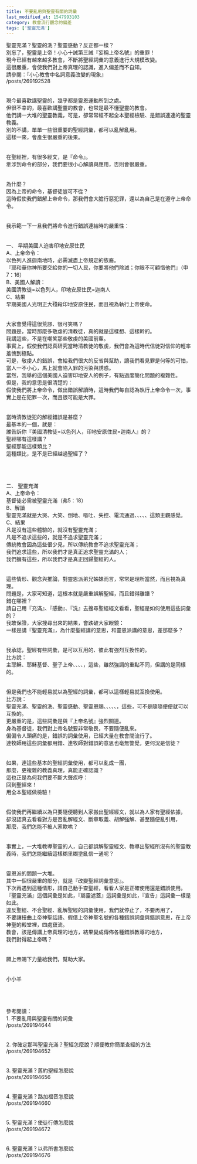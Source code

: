 ```yaml
---
title: 不要亂用與聖靈有關的詞彙
last_modified_at: 1547993103
category: 教會流行觀念的偏差
tags: ['聖靈充滿']
---
```


聖靈充滿？聖靈的洗？聖靈感動？反正都一樣？<br>別忘了，聖靈是上帝！小心十誡第三誡『妄稱上帝名號』的重罪！<br><!--more-->現今已經有越來越多教會，不斷將聖經詞彙的意義進行大規模改變。<br>這很嚴重，會使我們對上帝真理的認識，進入偏差而不自知。<br>請參閱：『小心教會中名詞意義改變的現象』<br>/posts/269192528<br><br><br>現今最喜歡講聖靈的，幾乎都是靈恩運動所到之處。<br>但很不幸的，最喜歡講聖靈的教會，也常是最不懂聖靈的教會。<br>他們講一大堆的聖靈教義，可是，卻常常經不起全本聖經檢驗、是錯誤連連的聖靈教義。<br>別的不講，單單一些很重要的聖經詞彙，都可以亂解亂用。<br>這樣一來，會產生很嚴重的後果。<br><br><br>在聖經裡，有很多經文，是『命令』。<br>牽涉到命令的部分，我們要很小心解讀與應用，否則會很嚴重。<br><br><br>為什麼？<br>因為上帝的命令，基督徒豈可不從？<br>這時假使我們錯解上帝命令，那我們會大膽行惡犯罪，還以為自己是在遵守上帝命令。<br><br><br>我示範一下一旦我們將命令進行錯誤連結時的嚴重性：<br><br><br>一、	早期美國人迫害印地安原住民<br>A、上帝命令：<br>以色列人進迦南地時，必需滅盡上帝規定的族裔。<br>『耶和華你神所要交給你的一切人民，你要將他們除滅；你眼不可顧惜他們』（申7：16）<br>B、美國人解讀：<br>美國清教徒=以色列人，印地安原住民=迦南人<br>C、結果<br>早期美國人光明正大殘殺印地安原住民，而且視為執行上帝使命。<br><br><br>大家會覺得這很荒謬、很可笑嗎？<br>問題是，當時那麼多敬虔的清教徒，真的就是這樣想、這樣幹的。<br>我講這些，不是在嘲笑那些敬虔的美國前輩。<br>事實上，假使我們認真研究當時清教徒的敬虔，我們會為這時代信徒對信仰的輕率羞愧到極點。<br>可是，敬虔人的錯誤，會給我們很大的反省與幫助，讓我們看見罪是何等的可怕，當人一不小心，馬上就會陷入罪的污染與誘惑。<br>當然，我舉的這個美國人迫害印地安人的例子，有點過度簡化問題的複雜性。<br>但是，我的意思是很清楚的：<br>假使我們將上帝命令，做出錯誤解讀時，這時我們每自認為執行上帝命令一次，事實上是在犯罪一次，而且很可能是大罪。<br><br><br>當時清教徒犯的解經錯誤是甚麼？<br>最基本的一個，就是：<br>誰告訴你『美國清教徒=以色列人，印地安原住民=迦南人』的？<br>聖經哪有這樣講？<br>聖經那能這樣類比？<br>這種類比，是不是已經越過聖經了？<br><br><br><br><br>二、	聖靈充滿<br>A、上帝命令：<br>基督徒必需被聖靈充滿（弗5：18）<br>B、解讀<br>聖靈充滿就是大哭、大笑、倒地、嘔吐、失控、電流通過、、、、、這類主觀感覺。<br>C、結果<br>凡是沒有這些體驗的，就沒有聖靈充滿；<br>凡是不追求這些的，就是不追求聖靈充滿；<br>傳統教會因為這些很少見，所以傳統教會不追求聖靈充滿；<br>我們追求這些，所以我們才是真正追求聖靈充滿的人；<br>我們擁有這些，所以我們才是真正回歸聖經的人。<br><br><br>這些情形、觀念與推論，對靈恩派弟兄姊妹而言，常常是理所當然，而且視為真理。<br>問題是，大家可知道，這根本就是嚴重誤解聖經，而且錯得離譜？<br>錯在哪裡？<br>請自己用『充滿』、『感動』、『洗』去搜尋聖經經文看看，聖經是如何使用這些詞彙的？<br>我敢保證，大家搜尋出來的結果，會跌破大家眼鏡：<br>一樣是講『聖靈充滿』，為什麼聖經講的意思，和靈恩派講的意思，差那麼多？<br><br><br>我承認，聖經有些詞彙，是可以互用的、彼此有強烈互換性的。<br>比方說：<br>主耶穌、耶穌基督、聖子上帝、、、、，這些，雖然強調的重點不同，但講的是同樣的。<br><br><br>但是我們也不能輕易就以為聖經的詞彙，都可以這樣輕易就互換使用。<br>比方說：<br>聖靈充滿、聖靈的洗、聖靈感動、聖靈恩賜、、、、、，這些，可不是隨隨便便就可以互換的。<br>更嚴重的是，這些詞彙是與『上帝名號』強烈關連。<br>身為基督徒，我們對上帝名號要非常敬畏，不要隨便亂來。<br>偏偏令人頭痛的是，錯誤的詞彙使用，已經大量在教會間流行了。<br>連牧師用這些詞彙都用錯、連牧師對錯誤的意思也毫無警覺，更何況是信徒？<br><br><br>如果，連這些基本的聖經詞彙使用，都可以亂成一團，<br>那麼，更複雜的教義真理，真能正確認識？<br>這也正是為何我們要不斷大聲疾呼：<br>回到聖經來！<br>用全本聖經做檢驗！<br><br><br>假使我們再繼續以為只要隨便聽到人家搬出聖經經文，就以為人家有聖經依據，<br>卻沒認真去看看對方是否亂解經文、斷章取義、胡解強解、甚至隨便亂引用，<br>那麼，我們怎能不被人家欺哄？<br><br><br>事實上，一大堆教導聖靈的人，自己都誤解聖靈經文、教導出聖經所沒有的聖靈教義時，我們怎能繼續這樣糊里糊塗亂信一通呢？<br><br><br>靈恩派的問題一大堆。<br>其中一個很嚴重的部分，就是『改變聖經詞彙意思』。<br>下次再遇到這種情形，請自己動手查聖經，看看人家是正確使用還是錯誤使用。<br>『聖靈充滿』這個詞彙是如此，『屬靈遮蓋』這詞彙是如此，『宣告』這詞彙一樣是如此。<br>違反聖經、不合聖經、亂解聖經的詞彙使用，我們就停止了，不要再用了，<br>不要讓扭曲上帝神聖話語、假借上帝神聖名號的各種錯誤詞彙與錯誤意思，在上帝神聖的殿堂裡，四處竄流。<br>教會，該是傳講上帝真理的地方，結果變成傳佈各種錯誤教導的地方，<br>我們對得起上帝嗎？<br><br><br>願上帝賜下力量給我們，幫助大家。<br><br><br>小小羊<br><br><br><br><br>參考閱讀：<br>1.	不要亂用與聖靈有關的詞彙<br>/posts/269194644<br><br><br>2.	你確定那叫聖靈充滿？聖經怎麼說？順便教你簡單查經的方法<br>/posts/269194652<br><br><br>3.	聖靈充滿？舊約聖經怎麼說<br>/posts/269194656<br><br><br>4.	聖靈充滿？路加福音怎麼說<br>/posts/269194660<br><br><br>5.	聖靈充滿？使徒行傳怎麼說<br>/posts/269194672<br><br><br>6.	聖靈充滿？以弗所書怎麼說<br>/posts/269194676<br><br>



